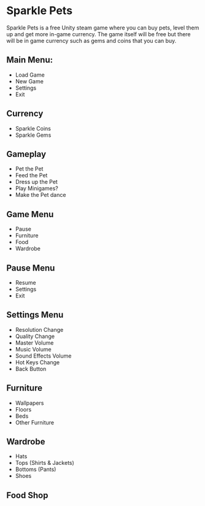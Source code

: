 # Sparkle Pets
Sparkle Pets is a free Unity steam game where you can buy pets, level them up and get more in-game currency. The game itself will be free but there will be in game currency such as gems and coins that you can buy.

## Main Menu:
* Load Game
* New Game
* Settings
* Exit

## Currency
* Sparkle Coins
* Sparkle Gems

## Gameplay
* Pet the Pet
* Feed the Pet
* Dress up the Pet
* Play Minigames?
* Make the Pet dance

## Game Menu
* Pause
* Furniture
* Food
* Wardrobe

## Pause Menu
* Resume
* Settings
* Exit

## Settings Menu
* Resolution Change
* Quality Change
* Master Volume
* Music Volume
* Sound Effects Volume
* Hot Keys Change
* Back Button

## Furniture
* Wallpapers
* Floors
* Beds
* Other Furniture

## Wardrobe
* Hats
* Tops (Shirts & Jackets)
* Bottoms (Pants)
* Shoes

## Food Shop

